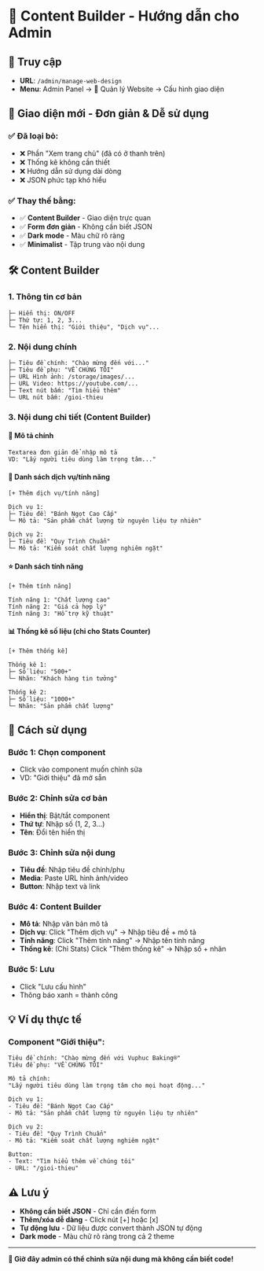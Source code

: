 # 🎨 Content Builder - Hướng dẫn cho Admin

## 📍 Truy cập
- **URL**: `/admin/manage-web-design`
- **Menu**: Admin Panel → 🎨 Quản lý Website → Cấu hình giao diện

## 🎯 Giao diện mới - Đơn giản & Dễ sử dụng

### ✅ **Đã loại bỏ:**
- ❌ Phần "Xem trang chủ" (đã có ở thanh trên)
- ❌ Thống kê không cần thiết
- ❌ Hướng dẫn sử dụng dài dòng
- ❌ JSON phức tạp khó hiểu

### ✅ **Thay thế bằng:**
- ✅ **Content Builder** - Giao diện trực quan
- ✅ **Form đơn giản** - Không cần biết JSON
- ✅ **Dark mode** - Màu chữ rõ ràng
- ✅ **Minimalist** - Tập trung vào nội dung

## 🛠️ Content Builder

### 1. **Thông tin cơ bản**
```
├─ Hiển thị: ON/OFF
├─ Thứ tự: 1, 2, 3...
└─ Tên hiển thị: "Giới thiệu", "Dịch vụ"...
```

### 2. **Nội dung chính**
```
├─ Tiêu đề chính: "Chào mừng đến với..."
├─ Tiêu đề phụ: "VỀ CHÚNG TÔI"
├─ URL Hình ảnh: /storage/images/...
├─ URL Video: https://youtube.com/...
├─ Text nút bấm: "Tìm hiểu thêm"
└─ URL nút bấm: /gioi-thieu
```

### 3. **Nội dung chi tiết** (Content Builder)

#### 📝 **Mô tả chính**
```
Textarea đơn giản để nhập mô tả
VD: "Lấy người tiêu dùng làm trọng tâm..."
```

#### 🔧 **Danh sách dịch vụ/tính năng**
```
[+ Thêm dịch vụ/tính năng]

Dịch vụ 1:
├─ Tiêu đề: "Bánh Ngọt Cao Cấp"
└─ Mô tả: "Sản phẩm chất lượng từ nguyên liệu tự nhiên"

Dịch vụ 2:
├─ Tiêu đề: "Quy Trình Chuẩn"
└─ Mô tả: "Kiểm soát chất lượng nghiêm ngặt"
```

#### ⭐ **Danh sách tính năng**
```
[+ Thêm tính năng]

Tính năng 1: "Chất lượng cao"
Tính năng 2: "Giá cả hợp lý"
Tính năng 3: "Hỗ trợ kỹ thuật"
```

#### 📊 **Thống kê số liệu** (chỉ cho Stats Counter)
```
[+ Thêm thống kê]

Thống kê 1:
├─ Số liệu: "500+"
└─ Nhãn: "Khách hàng tin tưởng"

Thống kê 2:
├─ Số liệu: "1000+"
└─ Nhãn: "Sản phẩm chất lượng"
```

## 🚀 Cách sử dụng

### Bước 1: Chọn component
- Click vào component muốn chỉnh sửa
- VD: "Giới thiệu" đã mở sẵn

### Bước 2: Chỉnh sửa cơ bản
- **Hiển thị**: Bật/tắt component
- **Thứ tự**: Nhập số (1, 2, 3...)
- **Tên**: Đổi tên hiển thị

### Bước 3: Chỉnh sửa nội dung
- **Tiêu đề**: Nhập tiêu đề chính/phụ
- **Media**: Paste URL hình ảnh/video
- **Button**: Nhập text và link

### Bước 4: Content Builder
- **Mô tả**: Nhập văn bản mô tả
- **Dịch vụ**: Click "Thêm dịch vụ" → Nhập tiêu đề + mô tả
- **Tính năng**: Click "Thêm tính năng" → Nhập tên tính năng
- **Thống kê**: (Chỉ Stats) Click "Thêm thống kê" → Nhập số + nhãn

### Bước 5: Lưu
- Click "Lưu cấu hình"
- Thông báo xanh = thành công

## 💡 Ví dụ thực tế

### Component "Giới thiệu":
```
Tiêu đề chính: "Chào mừng đến với Vuphuc Baking®"
Tiêu đề phụ: "VỀ CHÚNG TÔI"

Mô tả chính:
"Lấy người tiêu dùng làm trọng tâm cho mọi hoạt động..."

Dịch vụ 1:
- Tiêu đề: "Bánh Ngọt Cao Cấp"
- Mô tả: "Sản phẩm chất lượng từ nguyên liệu tự nhiên"

Dịch vụ 2:
- Tiêu đề: "Quy Trình Chuẩn"  
- Mô tả: "Kiểm soát chất lượng nghiêm ngặt"

Button:
- Text: "Tìm hiểu thêm về chúng tôi"
- URL: "/gioi-thieu"
```

## ⚠️ Lưu ý

- **Không cần biết JSON** - Chỉ cần điền form
- **Thêm/xóa dễ dàng** - Click nút [+] hoặc [x]
- **Tự động lưu** - Dữ liệu được convert thành JSON tự động
- **Dark mode** - Màu chữ rõ ràng trong cả 2 theme

---

**🎉 Giờ đây admin có thể chỉnh sửa nội dung mà không cần biết code!**
